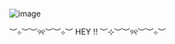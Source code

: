  ![image](https://github.com/MiracleMuzical/MiracleMuzical/assets/153952641/cabfc100-0b45-410b-8b1a-c4ed251ec78c)


︶⊹︶︶୨୧︶︶⊹︶
     HEY !! 
︶⊹︶︶୨୧︶︶⊹︶
